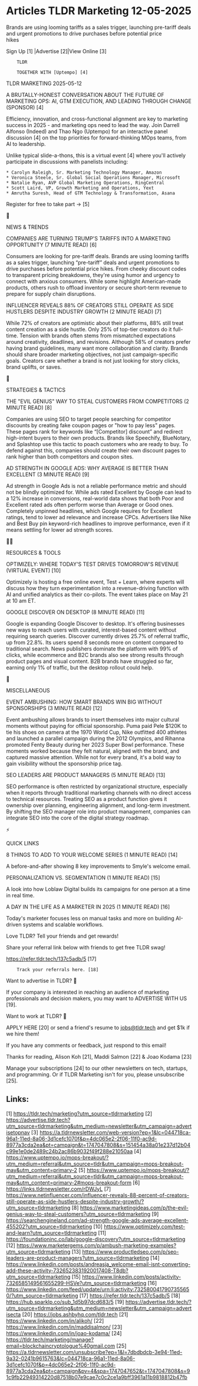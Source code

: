 # Articles TLDR Marketing 12-05-2025

Brands are using looming tariffs as a sales trigger, launching
pre-tariff deals and urgent promotions to drive purchases before
potential price
hikes ‌ ‌ ‌ ‌ ‌ ‌ ‌ ‌ ‌ ‌ ‌ ‌ ‌ ‌ ‌ ‌ ‌ ‌ ‌ ‌ ‌ ‌ ‌ ‌ ‌ ‌  ‌ ‌ ‌ ‌ ‌ ‌ ‌ ‌ ‌ ‌ ‌ ‌ ‌ ‌ ‌ ‌ ‌ ‌ ‌ ‌ ‌ ‌ ‌ ‌ ‌ ‌ 


 Sign Up [1] |Advertise [2]|View Online [3] 

		TLDR

		TOGETHER WITH [Uptempo] [4]

TLDR MARKETING 2025-05-12

 A BRUTALLY-HONEST CONVERSATION ABOUT THE FUTURE OF MARKETING OPS: AI,
GTM EXECUTION, AND LEADING THROUGH CHANGE (SPONSOR) [4] 

 Efficiency, innovation, and cross-functional alignment are key to
marketing success in 2025 - and marketing ops need to lead the way.
Join Darrell Alfonso (Indeed) and Thao Ngo (Uptempo) for an
interactive panel discussion [4] on the top priorities for
forward-thinking MOps teams, from AI to leadership.

Unlike typical slide-a-thons, this is a virtual event [4] where you'll
actively participate in discussions with panelists including:

 	* Carolyn Raleigh, Sr. Marketing Technology Manager, Amazon
 	* Veronica Steele, Sr. Global Social Operations Manager, Microsoft
 	* Natalie Ryan, AVP Global Marketing Operations, RingCentral
 	* Scott Laird, VP, Growth Marketing and Operations, Yext
 	* Amrutha Suresh, Head of GTM Technology & Transformation, Asana

Register for free to take part → [5]

📱 

NEWS & TRENDS

 COMPANIES ARE TURNING TRUMP'S TARIFFS INTO A MARKETING OPPORTUNITY (7
MINUTE READ) [6] 

 Consumers are looking for pre-tariff deals. Brands are using looming
tariffs as a sales trigger, launching “pre-tariff” deals and
urgent promotions to drive purchases before potential price hikes.
From cheeky discount codes to transparent pricing breakdowns, they're
using humor and urgency to connect with anxious consumers. While some
highlight American-made products, others rush to offload inventory or
secure short-term revenue to prepare for supply chain disruptions. 

 INFLUENCER REVEALS 88% OF CREATORS STILL OPERATE AS SIDE HUSTLERS
DESPITE INDUSTRY GROWTH (2 MINUTE READ) [7] 

 While 72% of creators are optimistic about their platforms, 88% still
treat content creation as a side hustle. Only 25% of top-tier creators
do it full-time. Tension with brands often stems from mismatched
expectations around creativity, deadlines, and revisions. Although 58%
of creators prefer having brand guidelines, many want more
collaboration and clarity. Brands should share broader marketing
objectives, not just campaign-specific goals. Creators care whether a
brand is not just looking for story clicks, brand uplifts, or saves. 

🚀 

STRATEGIES & TACTICS

 THE "EVIL GENIUS" WAY TO STEAL CUSTOMERS FROM COMPETITORS (2 MINUTE
READ) [8] 

 Companies are using SEO to target people searching for competitor
discounts by creating fake coupon pages or "how to pay less" pages.
These pages rank for keywords like “[Competitor] discount” and
redirect high-intent buyers to their own products. Brands like
Speechify, BlueNotary, and Splashtop use this tactic to poach
customers who are ready to buy. To defend against this, companies
should create their own discount pages to rank higher than both
competitors and coupon sites. 

 AD STRENGTH IN GOOGLE ADS: WHY AVERAGE IS BETTER THAN EXCELLENT (3
MINUTE READ) [9] 

 Ad strength in Google Ads is not a reliable performance metric and
should not be blindly optimized for. While ads rated Excellent by
Google can lead to a 12% increase in conversions, real-world data
shows that both Poor and Excellent rated ads often perform worse than
Average or Good ones. Completely unpinned headlines, which Google
requires for Excellent ratings, tend to lower ad relevance and
increase CPCs. Advertisers like Nike and Best Buy pin keyword-rich
headlines to improve performance, even if it means settling for lower
ad strength scores. 

🧑‍💻 

RESOURCES & TOOLS

 OPTIMIZELY: WHERE TODAY'S TEST DRIVES TOMORROW'S REVENUE (VIRTUAL
EVENT) [10] 

 Optimizely is hosting a free online event, Test + Learn, where
experts will discuss how they turn experimentation into a
revenue-driving function with AI and unified analytics as their
co-pilots. The event takes place on May 21 at 10 am ET. 

 GOOGLE DISCOVER ON DESKTOP (8 MINUTE READ) [11] 

 Google is expanding Google Discover to desktop. It's offering
businesses new ways to reach users with curated, interest-based
content without requiring search queries. Discover currently drives
25.7% of referral traffic, up from 22.8%. Its users spend 8 seconds
more on content compared to traditional search. News publishers
dominate the platform with 99% of clicks, while ecommerce and B2C
brands also see strong results through product pages and visual
content. B2B brands have struggled so far, earning only 1% of traffic,
but the desktop rollout could help. 

🎁 

MISCELLANEOUS

 EVENT AMBUSHING: HOW SMART BRANDS WIN BIG WITHOUT SPONSORSHIPS (3
MINUTE READ) [12] 

 Event ambushing allows brands to insert themselves into major
cultural moments without paying for official sponsorship. Puma paid
Pele $120K to tie his shoes on camera at the 1970 World Cup, Nike
outfitted 400 athletes and launched a parallel campaign during the
2012 Olympics, and Rihanna promoted Fenty Beauty during her 2023 Super
Bowl performance. These moments worked because they felt natural,
aligned with the brand, and captured massive attention. While not for
every brand, it's a bold way to gain visibility without the
sponsorship price tag. 

 SEO LEADERS ARE PRODUCT MANAGERS (5 MINUTE READ) [13] 

 SEO performance is often restricted by organizational structure,
especially when it reports through traditional marketing channels with
no direct access to technical resources. Treating SEO as a product
function gives it ownership over planning, engineering alignment, and
long-term investment. By shifting the SEO manager role into product
management, companies can integrate SEO into the core of the digital
strategy roadmap. 

⚡ 

QUICK LINKS

 8 THINGS TO ADD TO YOUR WELCOME SERIES (1 MINUTE READ) [14] 

 A before-and-after showing 8 key improvements to Smyle's welcome
email. 

 PERSONALIZATION VS. SEGMENTATION (1 MINUTE READ) [15] 

 A look into how Loblaw Digital builds its campaigns for one person at
a time in real time. 

 A DAY IN THE LIFE AS A MARKETER IN 2025 (1 MINUTE READ) [16] 

 Today's marketer focuses less on manual tasks and more on building
AI-driven systems and scalable workflows. 

Love TLDR? Tell your friends and get rewards!

 Share your referral link below with friends to get free TLDR swag! 

 https://refer.tldr.tech/137c5adb/5 [17] 

		Track your referrals here. [18]

Want to advertise in TLDR? 📰

 If your company is interested in reaching an audience of marketing
professionals and decision makers, you may want to ADVERTISE WITH US
[19]. 

Want to work at TLDR? 💼

 APPLY HERE [20] or send a friend's resume to jobs@tldr.tech and get
$1k if we hire them! 

 If you have any comments or feedback, just respond to this email! 

Thanks for reading, 
Alison Koh [21], Maddi Salmon [22] & Joao Kodama [23] 

 Manage your subscriptions [24] to our other newsletters on tech,
startups, and programming. Or if TLDR Marketing isn't for you, please
unsubscribe [25]. 

 

Links:
------
[1] https://tldr.tech/marketing?utm_source=tldrmarketing
[2] https://advertise.tldr.tech?utm_source=tldrmarketing&utm_medium=newsletter&utm_campaign=advertisetopnav
[3] https://a.tldrnewsletter.com/web-version?ep=1&lc=044718ca-96a1-11ed-8a06-3d1cefc1070f&p=4dc065e2-2f06-11f0-ac9d-8977a3cda2ea&pt=campaign&t=1747047808&s=151454a38a01e237d12b04c99e1e0de2489c24b2ac86b9032f49f288e21050aa
[4] https://www.uptempo.io/mops-breakout/?utm_medium=referral&utm_source=tldr&utm_campaign=mops-breakout-may&utm_content=primary-2
[5] https://www.uptempo.io/mops-breakout/?utm_medium=referral&utm_source=tldr&utm_campaign=mops-breakout-may&utm_content=primary-2#mops-breakout-form
[6] https://links.tldrnewsletter.com/rDWJyL
[7] https://www.netinfluencer.com/influencer-reveals-88-percent-of-creators-still-operate-as-side-hustlers-despite-industry-growth/?utm_source=tldrmarketing
[8] https://www.marketingideas.com/p/the-evil-genius-way-to-steal-customers?utm_source=tldrmarketing
[9] https://searchengineland.com/ad-strength-google-ads-average-excellent-455202?utm_source=tldrmarketing
[10] https://www.optimizely.com/test-and-learn?utm_source=tldrmarketing
[11] https://foundationinc.co/lab/google-discovery?utm_source=tldrmarketing
[12] https://www.marketergems.com/p/ambush-marketing-examples?utm_source=tldrmarketing
[13] https://www.productledseo.com/p/seo-leaders-are-product-managers?utm_source=tldrmarketing
[14] https://www.linkedin.com/posts/andreasja_welcome-email-isnt-converting-add-these-activity-7326523831920017408-T8db?utm_source=tldrmarketing
[15] https://www.linkedin.com/posts/activity-7326585149561655299-HSVe?utm_source=tldrmarketing
[16] https://www.linkedin.com/feed/update/urn:li:activity:7325800417907355650/?utm_source=tldrmarketing
[17] https://refer.tldr.tech/137c5adb/5
[18] https://hub.sparklp.co/sub_1d5b97dcd683/5
[19] https://advertise.tldr.tech/?utm_source=tldrmarketing&utm_medium=newsletter&utm_campaign=advertisecta
[20] https://jobs.ashbyhq.com/tldr.tech
[21] https://www.linkedin.com/in/alikoh/
[22] https://www.linkedin.com/in/maddisalmon/
[23] https://www.linkedin.com/in/joao-kodama/
[24] https://tldr.tech/marketing/manage?email=blockchaincryptologue%40gmail.com
[25] https://a.tldrnewsletter.com/unsubscribe?ep=1&l=7dbdbdcb-3e94-11ed-9a32-0241b9615763&lc=044718ca-96a1-11ed-8a06-3d1cefc1070f&p=4dc065e2-2f06-11f0-ac9d-8977a3cda2ea&pt=campaign&pv=4&spa=1747047652&t=1747047808&s=91c9fb22949314220d87518b07e9cae7c0c2ce1a9bff3961a11b9818812b47fb